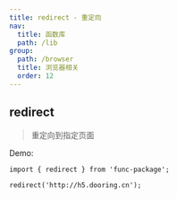 ```yaml
---
title: redirect - 重定向
nav:
  title: 函数库
  path: /lib
group:
  path: /browser
  title: 浏览器相关
  order: 12
---
```


## redirect

> 重定向到指定页面

Demo:

```tsx | pure
import { redirect } from 'func-package';

redirect('http://h5.dooring.cn');
```
